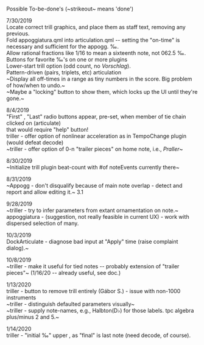 Possible To-be-done's (~strikeout~ means 'done')

7/30/2019 \
Locate correct trill graphics, and place them as staff text, removing any previous. \
Fold appoggiatura.qml into articulation.qml -- setting the "on-time" is necessary and sufficient for the appogg. ‰. \
Allow rational fractions like 1/16 to mean a sixteenth note, not 062.5 ‰. \
Buttons for favorite ‰'s on one or more plugins \
Lower-start trill option (odd count, no _Vorschlag_). \
Pattern-driven (pairs, triplets, etc) articulation \
~Display all off-times in a range as tiny numbers in the score. Big problem of how/when to undo.~ \
~Maybe a "locking" button to show them, which locks up the UI until they're gone.~

8/4/2019 \
"First" , "Last" radio buttons appear, pre-set, when member of tie chain clicked on (articulate) \
that would require "help" button! \
triller - offer option of nonlinear acceleration as in TempoChange plugin (would defeat decode) \
~triller - offer option of 0-n "trailer pieces" on home note, i.e., *Praller*~

8/30/2019 \
~Initialize trill plugin beat-count with #of noteEvents currently there~

8/31/2019 \
~Appogg - don't disqualify because of main note overlap - detect and report and allow editing it.~ 3.1

9/28/2019 \
~triller - try to infer parameters from extant ornamentation on note.~ \
appoggiatura  - (suggestion, not really feasible in current UX) - work with dispersed selection of many.

10/3/2019 \
DockArticulate - diagnose bad input at "Apply" time (raise complaint dialog).~

10/8/2019 \
~triller - make it useful for tied notes -- probably extension of "trailer pieces"~ (1/16/20 -- already useful, see doc.)

1/13/2020 \
triller - button to remove trill entirely (Gábor S.) - issue with non-1000 instruments \
~triller - distinguish defaulted parameters visually~ \
~triller - supply note-names, e.g., Halbton(D♭) for those labels.  tpc algebra plus/minus 2 and 5.~

1/14/2020 \
triller - "initial ‰" upper , as "final" is last note (need decode, of course).
